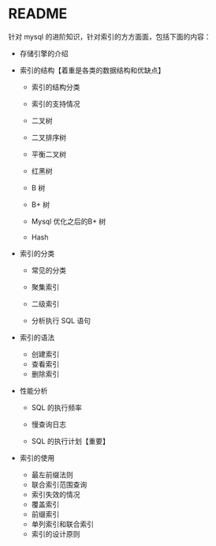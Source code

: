 # README

针对 mysql 的进阶知识，针对索引的方方面面，包括下面的内容：

- 存储引擎的介绍

- 索引的结构【着重是各类的数据结构和优缺点】

  - 索引的结构分类
  - 索引的支持情况

  - 二叉树
  - 二叉排序树
  - 平衡二叉树
  - 红黑树
  - B 树
  - B+ 树
  - Mysql 优化之后的B+ 树
  - Hash

- 索引的分类

  - 常见的分类

  - 聚集索引
  - 二级索引
  - 分析执行 SQL 语句

- 索引的语法

  - 创建索引
  - 查看索引
  - 删除索引

- 性能分析

  - SQL 的执行频率

  - 慢查询日志
  - SQL 的执行计划【重要】

- 索引的使用

  - 最左前缀法则
  - 联合索引范围查询
  - 索引失效的情况
  - 覆盖索引
  - 前缀索引
  - 单列索引和联合索引
  - 索引的设计原则